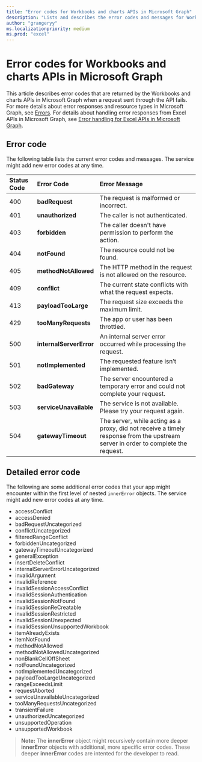 ```yaml
---
title: "Error codes for Workbooks and charts APIs in Microsoft Graph"
description: "Lists and describes the error codes and messages for Workbooks and charts APIs in Microsoft Graph."
author: "grangeryy"
ms.localizationpriority: medium
ms.prod: "excel"
---
```


# Error codes for Workbooks and charts APIs in Microsoft Graph

This article describes error codes that are returned by the Workbooks and charts APIs in Microsoft Graph when a request sent through the API fails. For more details about error responses and resource types in Microsoft Graph, see [Errors](/concepts/errors.md). For details about handling error responses from Excel APIs in Microsoft Graph, see [Error handling for Excel APIs in Microsoft Graph](workbook-error-handling.md).

## Error code

The following table lists the current error codes and messages. The service might add new error codes at any time. 

| Status Code               | Error Code                       | Error Message
|:--------------------------|:--------------------------|:--------------
|400    | **badRequest**          | The request is malformed or incorrect.
|401    | **unauthorized**  | The caller is not authenticated.
|403    | **forbidden**      | The caller doesn't have permission to perform the action.
|404    | **notFound**          | The resource could not be found.
|405    | **methodNotAllowed**        | The HTTP method in the request is not allowed on the resource.
|409    | **conflict**          | The current state conflicts with what the request expects.
|413    | **payloadTooLarge**       | The request size exceeds the maximum limit.
|429    | **tooManyRequests**     | The app or user has been throttled.
|500    | **internalServerError**            | An internal server error occurred while processing the request.
|501    | **notImplemented**          | The requested feature isn’t implemented.
|502    | **badGateway**          | The server encountered a temporary error and could not complete your request.
|503    | **serviceUnavailable**      | The service is not available. Please try your request again.
|504    | **gatewayTimeout**        | The server, while acting as a proxy, did not receive a timely response from the upstream server in order to complete the request.

## Detailed error code
The following are some additional error codes that your app might encounter within the first level of nested `innerError` objects. The service might add new error codes at any time.

- accessConflict
- accessDenied
- badRequestUncategorized
- conflictUncategorized
- filteredRangeConflict
- forbiddenUncategorized
- gatewayTimeoutUncategorized
- generalException
- insertDeleteConflict
- internalServerErrorUncategorized
- invalidArgument
- invalidReference
- invalidSessionAccessConflict
- invalidSessionAuthentication
- invalidSessionNotFound
- invalidSessionReCreatable
- invalidSessionRestricted
- invalidSessionUnexpected
- invalidSessionUnsupportedWorkbook
- itemAlreadyExists
- itemNotFound
- methodNotAllowed
- methodNotAllowedUncategorized
- nonBlankCellOffSheet
- notFoundUncategorized
- notImplementedUncategorized
- payloadTooLargeUncategorized
- rangeExceedsLimit
- requestAborted
- serviceUnavailableUncategorized
- tooManyRequestsUncategorized
- transientFailure
- unauthorizedUncategorized
- unsupportedOperation
- unsupportedWorkbook

>**Note:** The **innerError** object might recursively contain more deeper **innerError** objects with additional, more specific error codes. These deeper **innerError** codes are intented for the developer to read.
<!-- {
  "type": "#page.annotation",
  "description": "Workbook error code and message",
  "keywords": "error response, error codes, innerError, message, code",
  "section": "documentation",
  "tocPath": ""
} -->
